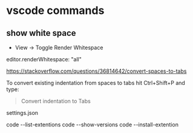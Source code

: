 # vscode commands
## show white space
* View -> Toggle Render Whitespace

editor.renderWhitespace: "all"

https://stackoverflow.com/questions/36814642/convert-spaces-to-tabs

To convert existing indentation from spaces to tabs hit Ctrl+Shift+P and type:

>Convert indentation to Tabs

settings.json

code --list-extentions
code --show-versions
code --install-extention
